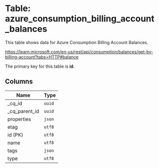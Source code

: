 # Table: azure_consumption_billing_account_balances

This table shows data for Azure Consumption Billing Account Balances.

https://learn.microsoft.com/en-us/rest/api/consumption/balances/get-by-billing-account?tabs=HTTP#balance

The primary key for this table is **id**.

## Columns

| Name          | Type          |
| ------------- | ------------- |
|_cq_id|`uuid`|
|_cq_parent_id|`uuid`|
|properties|`json`|
|etag|`utf8`|
|id (PK)|`utf8`|
|name|`utf8`|
|tags|`json`|
|type|`utf8`|